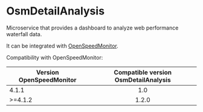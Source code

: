 # OsmDetailAnalysis

Microservice that provides a dashboard to analyze web performance waterfall data.

It can be integrated with [OpenSpeedMonitor](https://github.com/iteratec/OpenSpeedMonitor).

Compatibility with OpenSpeedMonitor:

| Version OpenSpeedMonitor  | Compatible version OsmDetailAnalysis |
| ------------------------- |:------------------------------------:|
| 4.1.1                     | 1.0                                  |
| \>=4.1.2                  | 1.2.0                                  |
 